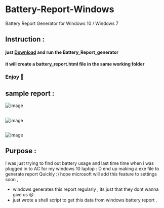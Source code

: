 # Battery-Report-Windows
Battery Report Generator for Windows 10 / Windows 7
## Instruction :
  #### just [Download](https://1drv.ms/u/s!AncRSb0Owh7RgwDKXPMEcZyGCDUv?e=7NApYw) and run the Battery_Report_generator
  #### it will create a battery_report.html file in the same working folder
  
  
### Enjoy 🤗

## sample report : 
![image](https://user-images.githubusercontent.com/48027382/116454316-7a3b0a00-a87d-11eb-8b9e-dddebc96cf04.png)
## 
![image](https://user-images.githubusercontent.com/48027382/116454440-9fc81380-a87d-11eb-9d1d-a25b0673b253.png)
##
![image](https://user-images.githubusercontent.com/48027382/116454529-b5d5d400-a87d-11eb-9eb6-336c7feec01c.png)

## Purpose :
I was just trying to find out battery usage and last time time when i was plugged in to AC for my windows 10 laptop : D
end up making a exe file to generate report Quickly :) 
hope microsoft will add this feature to settings soon ,
* windows generates this report regularly , its just that they dont wanna give us 😆
* just wrote a shell script to get this data from windows battery report .
